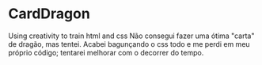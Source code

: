 # CardDragon
Using creativity to train html and css
Não consegui fazer uma ótima "carta" de dragão, mas tentei.
Acabei bagunçando o css todo e me perdi em meu próprio código;
tentarei melhorar com o decorrer do tempo.
